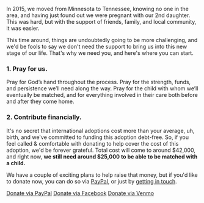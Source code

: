 In 2015, we moved from Minnesota to Tennessee, knowing no one in the area, and having just found out we were pregnant with our 2nd daughter. This was hard, but with the support of friends, family, and local community, it was easier.

This time around, things are undoubtedly going to be more challenging, and we'd be fools to say we don't need the support to bring us into this new stage of our life. That's why we need you, and here's where you can start.

### 1. Pray for us.
Pray for God’s hand throughout the process. Pray for the strength, funds, and persistence we’ll need along the way. Pray for the child with whom we’ll eventually be matched, and for everything involved in their care both before and after they come home.

### 2. Contribute financially.
It's no secret that international adoptions cost more than your average, uh, birth, and we've committed to funding this adoption debt-free. So, if you feel called & comfortable with donating to help cover the cost of this adoption, we'd be forever grateful. Total cost will come to around $42,000, and right now, **we still need around $25,000 to be able to be matched with a child.**

We have a couple of exciting plans to help raise that money, but if you'd like to donate now, you can do so via <a href="https://www.paypal.me/alexmacarthur" target="_blank">PayPal</a>, or just by [getting in touch](https://macarthur.me/contact).

<div class="ButtonGroup">
  <a href="https://paypal.me/alexmacarthur" target="_blank" class="Button">Donate via PayPal</a>
  <a href="http://m.me/axmacarthur" target="_blank" class="Button">Donate via Facebook</a>
  <a href="https://venmo.com/amacarthur" target="_blank" class="Button">Donate via Venmo</a>
</div>
